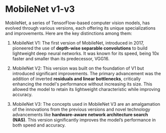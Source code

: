 # MobileNet v1-v3

MobileNet, a series of TensorFlow-based computer vision models, has evolved through various versions, each offering its unique specializations and improvements. Here are the key distinctions among them:

1. MobileNet V1: The first version of MobileNet, introduced in 2017, pioneered the use of **depth-wise separable convolutions** to build lightweight deep neural networks. It was known for its speed, being 10x faster and smaller than its predecessor, VGG16.

2. MobileNet V2: This version was built on the foundation of V1 but introduced significant improvements. The primary advancement was the addition of inverted **residuals and linear bottlenecks**, critically enhancing the model's performance without increasing its size. This allowed the model to retain its lightweight characteristic while improving accuracy.

3. MobileNet V3: The concepts used in MobileNet V3 are an amalgamation of the innovations from the previous versions and novel technology advancements like **hardware-aware network architecture search (NAS)**. This version significantly improves the model’s performance in both speed and accuracy.